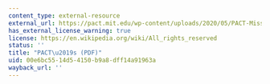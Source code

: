 ```yaml
---
content_type: external-resource
external_url: https://pact.mit.edu/wp-content/uploads/2020/05/PACT-Mission-and-Approach-2020-05-19-.pdf
has_external_license_warning: true
license: https://en.wikipedia.org/wiki/All_rights_reserved
status: ''
title: "PACT\u2019s (PDF)"
uid: 00e6bc55-14d5-4150-b9a8-dff14a91963a
wayback_url: ''
---
```

